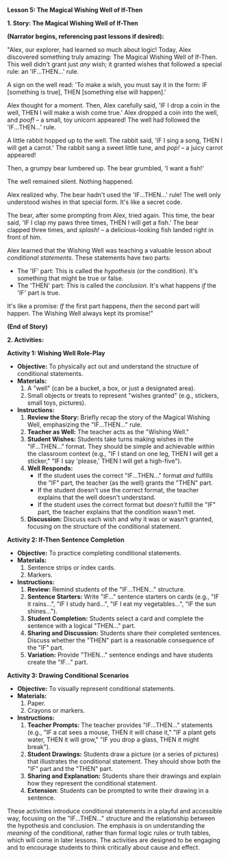 **Lesson 5: The Magical Wishing Well of If-Then**

**1\. Story: The Magical Wishing Well of If-Then**

**(Narrator begins, referencing past lessons if desired):**

"Alex, our explorer, had learned so much about logic\! Today, Alex discovered something truly amazing: The Magical Wishing Well of If-Then. This well didn't grant just *any* wish; it granted wishes that followed a special rule: an 'IF...THEN...' rule.

A sign on the well read: 'To make a wish, you must say it in the form: IF \[something is true\], THEN \[something else will happen\].'

Alex thought for a moment. Then, Alex carefully said, 'IF I drop a coin in the well, THEN I will make a wish come true.' Alex dropped a coin into the well, and *poof\!* – a small, toy unicorn appeared\! The well had followed the 'IF...THEN...' rule.

A little rabbit hopped up to the well. The rabbit said, 'IF I sing a song, THEN I will get a carrot.' The rabbit sang a sweet little tune, and *pop\!* – a juicy carrot appeared\!

Then, a grumpy bear lumbered up. The bear grumbled, 'I want a fish\!'

The well remained silent. Nothing happened.

Alex realized why. The bear hadn't used the 'IF...THEN...' rule\! The well only understood wishes in that special form. It's like a secret code.

The bear, after some prompting from Alex, tried again. This time, the bear said, 'IF I clap my paws three times, THEN I will get a fish.' The bear clapped three times, and *splash\!* – a delicious-looking fish landed right in front of him.

Alex learned that the Wishing Well was teaching a valuable lesson about *conditional statements*. These statements have two parts:

* The 'IF' part: This is called the *hypothesis* (or the condition). It's something that might be true or false.  
* The 'THEN' part: This is called the *conclusion*. It's what happens *if* the 'IF' part is true.

It's like a promise: *If* the first part happens, *then* the second part will happen. The Wishing Well always kept its promise\!"

**(End of Story)**

**2\. Activities:**

**Activity 1: Wishing Well Role-Play**

* **Objective:** To physically act out and understand the structure of conditional statements.  
* **Materials:**  
  1. A "well" (can be a bucket, a box, or just a designated area).  
  2. Small objects or treats to represent "wishes granted" (e.g., stickers, small toys, pictures).  
* **Instructions:**  
  1. **Review the Story:** Briefly recap the story of the Magical Wishing Well, emphasizing the "IF...THEN..." rule.  
  2. **Teacher as Well:** The teacher acts as the "Wishing Well."  
  3. **Student Wishes:** Students take turns making wishes in the "IF...THEN..." format. They should be simple and achievable within the classroom context (e.g., "IF I stand on one leg, THEN I will get a sticker," "IF I say 'please,' THEN I will get a high-five").  
  4. **Well Responds:**  
     * If the student uses the correct "IF...THEN..." format *and* fulfills the "IF" part, the teacher (as the well) grants the "THEN" part.  
     * If the student doesn't use the correct format, the teacher explains that the well doesn't understand.  
     * If the student uses the correct format but *doesn't* fulfill the "IF" part, the teacher explains that the condition wasn't met.  
  5. **Discussion:** Discuss each wish and why it was or wasn't granted, focusing on the structure of the conditional statement.

**Activity 2: If-Then Sentence Completion**

* **Objective:** To practice completing conditional statements.  
* **Materials:**  
  1. Sentence strips or index cards.  
  2. Markers.  
* **Instructions:**  
  1. **Review:** Remind students of the "IF...THEN..." structure.  
  2. **Sentence Starters:** Write "IF..." sentence starters on cards (e.g., "IF it rains...", "IF I study hard...", "IF I eat my vegetables...", "IF the sun shines...").  
  3. **Student Completion:** Students select a card and complete the sentence with a logical "THEN..." part.  
  4. **Sharing and Discussion:** Students share their completed sentences. Discuss whether the "THEN" part is a reasonable consequence of the "IF" part.  
  5. **Variation:** Provide "THEN..." sentence endings and have students create the "IF..." part.

**Activity 3: Drawing Conditional Scenarios**

* **Objective:** To visually represent conditional statements.  
* **Materials:**  
  1. Paper.  
  2. Crayons or markers.  
* **Instructions:**  
  1. **Teacher Prompts:** The teacher provides "IF...THEN..." statements (e.g., "IF a cat sees a mouse, THEN it will chase it," "IF a plant gets water, THEN it will grow," "IF you drop a glass, THEN it might break").  
  2. **Student Drawings:** Students draw a picture (or a series of pictures) that illustrates the conditional statement. They should show both the "IF" part and the "THEN" part.  
  3. **Sharing and Explanation:** Students share their drawings and explain how they represent the conditional statement.  
  4. **Extension**: Students can be prompted to write their drawing in a sentence.

These activities introduce conditional statements in a playful and accessible way, focusing on the "IF...THEN..." structure and the relationship between the hypothesis and conclusion. The emphasis is on understanding the *meaning* of the conditional, rather than formal logic rules or truth tables, which will come in later lessons. The activities are designed to be engaging and to encourage students to think critically about cause and effect.

